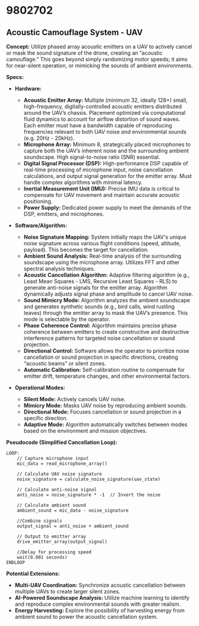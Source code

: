 # 9802702

## Acoustic Camouflage System - UAV

**Concept:** Utilize phased array acoustic emitters on a UAV to actively cancel or mask the sound signature of the drone, creating an “acoustic camouflage.” This goes beyond simply randomizing motor speeds; it aims for near-silent operation, or mimicking the sounds of ambient environments.

**Specs:**

*   **Hardware:**
    *   **Acoustic Emitter Array:** Multiple (minimum 32, ideally 128+) small, high-frequency, digitally-controlled acoustic emitters distributed around the UAV’s chassis.  Placement optimized via computational fluid dynamics to account for airflow distortion of sound waves.  Each emitter must have a bandwidth capable of reproducing frequencies relevant to both UAV noise *and* environmental sounds (e.g. 20Hz - 20kHz).
    *   **Microphone Array:**  Minimum 8, strategically placed microphones to capture both the UAV’s inherent noise and the surrounding ambient soundscape.  High signal-to-noise ratio (SNR) essential.
    *   **Digital Signal Processor (DSP):**  High-performance DSP capable of real-time processing of microphone input, noise cancellation calculations, and output signal generation for the emitter array.  Must handle complex algorithms with minimal latency.
    *   **Inertial Measurement Unit (IMU):**  Precise IMU data is critical to compensate for UAV movement and maintain accurate acoustic positioning.
    *   **Power Supply:**  Dedicated power supply to meet the demands of the DSP, emitters, and microphones.

*   **Software/Algorithm:**
    *   **Noise Signature Mapping:** System initially maps the UAV's unique noise signature across various flight conditions (speed, altitude, payload). This becomes the target for cancellation.
    *   **Ambient Sound Analysis:** Real-time analysis of the surrounding soundscape using the microphone array.  Utilizes FFT and other spectral analysis techniques.
    *   **Acoustic Cancellation Algorithm:**  Adaptive filtering algorithm (e.g., Least Mean Squares - LMS, Recursive Least Squares - RLS) to generate anti-noise signals for the emitter array.  Algorithm dynamically adjusts signal phase and amplitude to cancel UAV noise.
    *   **Sound Mimicry Mode:**  Algorithm analyzes the ambient soundscape and generates synthetic sounds (e.g., bird calls, wind rustling leaves) through the emitter array to mask the UAV’s presence. This mode is selectable by the operator.
    *   **Phase Coherence Control:**  Algorithm maintains precise phase coherence between emitters to create constructive and destructive interference patterns for targeted noise cancellation or sound projection.
    *   **Directional Control:**  Software allows the operator to prioritize noise cancellation or sound projection in specific directions, creating “acoustic beams” or silent zones.
    *   **Automatic Calibration:**  Self-calibration routine to compensate for emitter drift, temperature changes, and other environmental factors.

*   **Operational Modes:**
    *   **Silent Mode:**  Actively cancels UAV noise.
    *   **Mimicry Mode:**  Masks UAV noise by reproducing ambient sounds.
    *   **Directional Mode:**  Focuses cancellation or sound projection in a specific direction.
    *   **Adaptive Mode:**  Algorithm automatically switches between modes based on the environment and mission objectives.

**Pseudocode (Simplified Cancellation Loop):**

```
LOOP:
    // Capture microphone input
    mic_data = read_microphone_array()

    // Calculate UAV noise signature
    noise_signature = calculate_noise_signature(uav_state)

    // Calculate anti-noise signal
    anti_noise = noise_signature * -1  // Invert the noise

    // Calculate ambient sound
    ambient_sound = mic_data - noise_signature

    //Combine signals
    output_signal = anti_noise + ambient_sound

    // Output to emitter array
    drive_emitter_array(output_signal)

    //Delay for processing speed
    wait(0.001 seconds)
ENDLOOP
```

**Potential Extensions:**

*   **Multi-UAV Coordination:**  Synchronize acoustic cancellation between multiple UAVs to create larger silent zones.
*   **AI-Powered Soundscape Analysis:**  Utilize machine learning to identify and reproduce complex environmental sounds with greater realism.
*   **Energy Harvesting:**  Explore the possibility of harvesting energy from ambient sound to power the acoustic cancellation system.